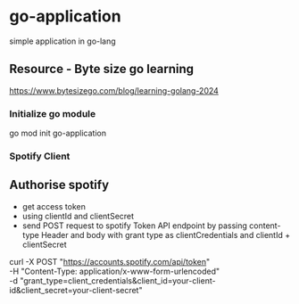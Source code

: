 # go-application
simple application in go-lang

## Resource - Byte size go learning
https://www.bytesizego.com/blog/learning-golang-2024

### Initialize go module 
go mod init go-application

### Spotify Client
## Authorise spotify
- get access token
- using clientId and clientSecret
- send POST request to spotify Token API endpoint by passing content-type Header and body with grant type as clientCredentials and clientId + clientSecret

curl -X POST "https://accounts.spotify.com/api/token" \
     -H "Content-Type: application/x-www-form-urlencoded" \
     -d "grant_type=client_credentials&client_id=your-client-id&client_secret=your-client-secret"

